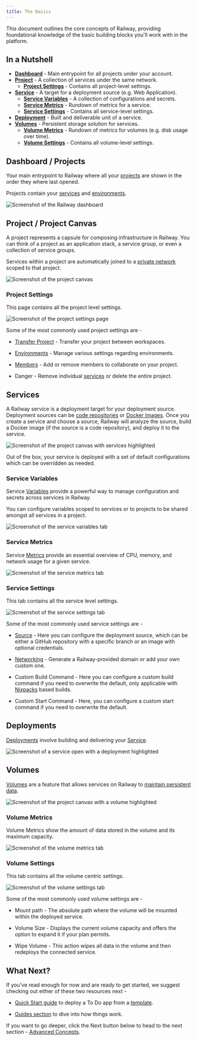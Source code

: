 ```yaml
---
title: The Basics
---
```


This document outlines the core concepts of Railway, providing foundational knowledge of the basic building blocks you'll work with in the platform.

## In a Nutshell

- **[Dashboard](#dashboard--projects)** - Main entrypoint for all projects under your account.
- **[Project](#project--project-canvas)** - A collection of services under the same network.
  - **[Project Settings](#project-settings)** - Contains all project-level settings.
- **[Service](#services)** - A target for a deployment source (e.g. Web Application).
  - **[Service Variables](#service-variables)** - A collection of configurations and secrets.
  - **[Service Metrics](#service-metrics)** - Rundown of metrics for a service.
  - **[Service Settings](#service-settings)** - Contains all service-level settings.
- **[Deployment](#deployments)** - Built and deliverable unit of a service.
- **[Volumes](#volumes)** - Persistent storage solution for services.
  - **[Volume Metrics](#volume-metrics)** - Rundown of metrics for volumes (e.g. disk usage over time).
  - **[Volume Settings](#volume-settings)** - Contains all volume-level settings.

## Dashboard / Projects

Your main entrypoint to Railway where all your [projects](/overview/the-basics#project--project-canvas) are shown in the order they where last opened.

Projects contain your [services](/overview/the-basics#services) and [environments](/reference/environments).

<Image src="https://res.cloudinary.com/railway/image/upload/v1722187321/docs/the-basics/dashboard_ycmxnk.png"
alt="Screenshot of the Railway dashboard"
layout="responsive"
width={1305} height={735} quality={100} />

## Project / Project Canvas

A project represents a capsule for composing infrastructure in Railway.  You can think of a project as an application stack, a service group, or even a collection of service groups.

Services within a project are automatically joined to a [private network](/reference/private-networking) scoped to that project.

<Image src="https://res.cloudinary.com/railway/image/upload/v1722144285/docs/the-basics/project_canvas_dxpzxe.png"
alt="Screenshot of the project canvas"
layout="responsive"
width={1365} height={765} quality={100} />

### Project Settings

This page contains all the project level settings.

<Image src="https://res.cloudinary.com/railway/image/upload/v1722144286/docs/the-basics/project_settings_ghwzih.png"
alt="Screenshot of the project settings page"
layout="responsive"
width={1365} height={765} quality={100} />

Some of the most commonly used project settings are -

- [Transfer Project](/reference/teams#transferring-projects) - Transfer your project between workspaces.

- [Environments](/reference/environments) - Manage various settings regarding environments.

- [Members](reference/project-members) - Add or remove members to collaborate on your project.

- Danger - Remove individual [services](/overview/the-basics#services) or delete the entire project.

## Services

A Railway service is a deployment target for your deployment source. Deployment sources can be [code repositories](https://docs.github.com/en/repositories/creating-and-managing-repositories/about-repositories) or [Docker Images](https://docs.docker.com/guides/docker-concepts/the-basics/what-is-an-image/). Once you create a service and choose a source, Railway will analyze the source, build a Docker image (if the source is a code repository), and deploy it to the service.

<Image src="https://res.cloudinary.com/railway/image/upload/v1722144283/docs/the-basics/services_zuyl56.png"
alt="Screenshot of the project canvas with services highlighted"
layout="responsive"
width={1365} height={765} quality={100} />

Out of the box, your service is deployed with a set of default configurations which can be overridden as needed.

### Service Variables

Service [Variables](/reference/variables) provide a powerful way to manage configuration and secrets across services in Railway.

You can configure variables scoped to services or to projects to be shared amongst all services in a project.

<Image src="https://res.cloudinary.com/railway/image/upload/v1722144282/docs/the-basics/service_variables_galkry.png"
alt="Screenshot of the service variables tab"
layout="responsive"
width={1365} height={765} quality={100} />

### Service Metrics

Service [Metrics](/reference/metrics) provide an essential overview of CPU, memory, and network usage for a given service.

<Image src="https://res.cloudinary.com/railway/image/upload/v1722144286/docs/the-basics/service_metrics_dcbfms.png"
alt="Screenshot of the service metrics tab"
layout="responsive"
width={1365} height={770} quality={100} />

### Service Settings

This tab contains all the service level settings.

<Image src="https://res.cloudinary.com/railway/image/upload/v1722144287/docs/the-basics/service_settings_lnyql0.png"
alt="Screenshot of the service settings tab"
layout="responsive"
width={1365} height={765} quality={100} />

Some of the most commonly used service settings are -

- [Source](/reference/services#service-source) - Here you can configure the deployment source, which can be either a GitHub repository with a specific branch or an image with optional credentials.

- [Networking](/guides/public-networking#railway-provided-domain) - Generate a Railway-provided domain or add your own custom one.

- Custom Build Command - Here you can configure a custom build command if you need to overwrite the default, only applicable with [Nixpacks](https://nixpacks.com/docs) based builds.

- Custom Start Command - Here, you can configure a custom start command if you need to overwrite the default.

## Deployments

[Deployments](/reference/deployments) involve building and delivering your [Service](/overview/the-basics#services).

<Image src="https://res.cloudinary.com/railway/image/upload/v1722196270/docs/the-basics/deployment_l0trj8.png"
alt="Screenshot of a service open with a deployment highlighted"
layout="responsive"
width={1365} height={790} quality={100} />

## Volumes

[Volumes](/reference/volumes) are a feature that allows services on Railway to [maintain persistent data](/guides/volumes).

<Image src="https://res.cloudinary.com/railway/image/upload/v1722144284/docs/the-basics/volumes_yom2km.png"
alt="Screenshot of the project canvas with a volume highlighted"
layout="responsive"
width={1365} height={765} quality={100} />

### Volume Metrics

Volume Metrics show the amount of data stored in the volume and its maximum capacity.

<Image src="https://res.cloudinary.com/railway/image/upload/v1722144283/docs/the-basics/volume_metrics_thv60n.png"
alt="Screenshot of the volume metrics tab"
layout="responsive"
width={1365} height={826} quality={100} />

### Volume Settings

This tab contains all the volume centric settings.

<Image src="https://res.cloudinary.com/railway/image/upload/v1722144283/docs/the-basics/volume_settings_kirpdn.png"
alt="Screenshot of the volume settings tab"
layout="responsive"
width={1365} height={826} quality={100} />

Some of the most commonly used volume settings are -

- Mount path - The absolute path where the volume will be mounted within the deployed service.

- Volume Size - Displays the current volume capacity and offers the option to expand it if your plan permits.

- Wipe Volume - This action wipes all data in the volume and then redeploys the connected service.

## What Next?

If you've read enough for now and are ready to get started, we suggest checking out either of these two resources next -

- [Quick Start guide](/quick-start) to deploy a To Do app from a [template](/reference/templates).

- [Guides section](/guides/foundations) to dive into how things work.

If you want to go deeper, click the Next button below to head to the next section - [Advanced Concepts](/overview/advanced-concepts).